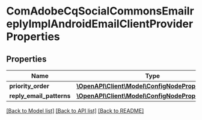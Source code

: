 # ComAdobeCqSocialCommonsEmailreplyImplAndroidEmailClientProviderProperties

## Properties
Name | Type | Description | Notes
------------ | ------------- | ------------- | -------------
**priority_order** | [**\OpenAPI\Client\Model\ConfigNodePropertyInteger**](ConfigNodePropertyInteger.md) |  | [optional] 
**reply_email_patterns** | [**\OpenAPI\Client\Model\ConfigNodePropertyArray**](ConfigNodePropertyArray.md) |  | [optional] 

[[Back to Model list]](../README.md#documentation-for-models) [[Back to API list]](../README.md#documentation-for-api-endpoints) [[Back to README]](../README.md)


